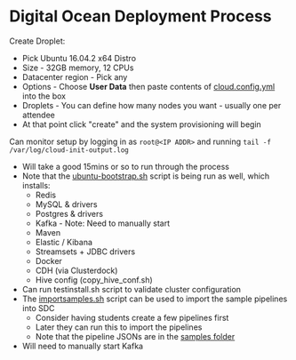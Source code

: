 # Digital Ocean Deployment Process
Create Droplet:
- Pick Ubuntu 16.04.2 x64 Distro
- Size - 32GB memory, 12 CPUs
- Datacenter region - Pick any
- Options - Choose **User Data** then paste contents of [cloud.config.yml](https://github.com/crwarman/training/blob/master/cloud.config.yml) into the box
- Droplets - You can define how many nodes you want - usually one per attendee
- At that point click "create" and the system provisioning will begin


Can monitor setup by logging in as `root@<IP ADDR>` and running 
`tail -f /var/log/cloud-init-output.log`
- Will take a good 15mins or so to run through the process
- Note that the [ubuntu-bootstrap.sh](https://github.com/crwarman/training/blob/master/ubuntu-bootstrap.sh) script is being run as well, which installs:
  * Redis
  * MySQL & drivers
  * Postgres & drivers
  * Kafka - Note: Need to manually start
  * Maven
  * Elastic / Kibana
  * Streamsets + JDBC drivers
  * Docker
  * CDH (via Clusterdock)
  * Hive config (copy_hive_conf.sh)
- Can run testinstall.sh script to validate cluster configuration
- The [importsamples.sh](https://github.com/crwarman/training/blob/master/importsamples.sh) script can be used to import the sample pipelines into SDC
  * Consider having students create a few pipelines first 
  * Later they can run this to import the pipelines 
  * Note that the pipeline JSONs are in the [samples folder](https://github.com/crwarman/training/tree/master/samples)
- Will need to manually start Kafka

